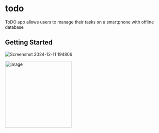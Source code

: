 # todo

ToDO app allows users to manage their tasks on a smartphone with offline database 

## Getting Started


![Screenshot 2024-12-11 194806](https://github.com/user-attachments/assets/0e13f0ef-1e49-4bb1-9325-7520f985a920)





<img width="219" alt="image" src="https://github.com/user-attachments/assets/fc83f2e7-dd50-4fc2-81b3-fa7385ec9cb1" />
